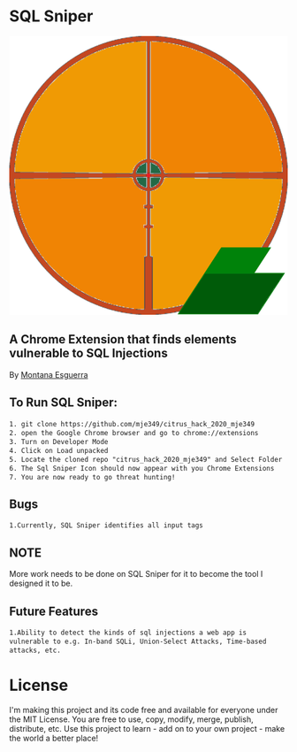 # SQL Sniper

![sqlsniper](sql_sniper_logo.png)

A Chrome Extension that finds elements vulnerable to SQL Injections
--------
By [Montana Esguerra](https://github.com/mje349 "Lost money on turnips in the stalk market")

## To Run SQL Sniper:
```
1. git clone https://github.com/mje349/citrus_hack_2020_mje349
2. open the Google Chrome browser and go to chrome://extensions
3. Turn on Developer Mode
4. Click on Load unpacked
5. Locate the cloned repo "citrus_hack_2020_mje349" and Select Folder
6. The Sql Sniper Icon should now appear with you Chrome Extensions
7. You are now ready to go threat hunting!
```
## Bugs
``` 
1.Currently, SQL Sniper identifies all input tags
```
## NOTE
More work needs to be done on SQL Sniper for it to become the tool I designed it to be.
## Future Features
``` 
1.Ability to detect the kinds of sql injections a web app is vulnerable to e.g. In-band SQLi, Union-Select Attacks, Time-based attacks, etc.
```
# License
I'm making this project and its code free and available for everyone under the MIT License.
You are free to use, copy, modify, merge, publish, distribute, etc.
Use this project to learn - add on to your own project - make the world a better place!